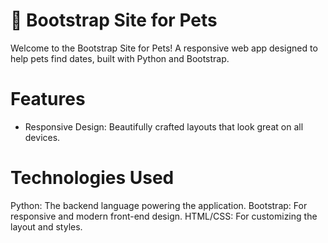 # 🐾 Bootstrap Site for Pets
Welcome to the Bootstrap Site for Pets! A responsive web app designed to help pets find dates, built with Python and Bootstrap.

# Features
- Responsive Design: Beautifully crafted layouts that look great on all devices.

# Technologies Used
Python: The backend language powering the application.
Bootstrap: For responsive and modern front-end design.
HTML/CSS: For customizing the layout and styles.
